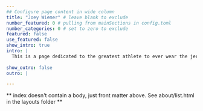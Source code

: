```yaml
---
## Configure page content in wide column
title: "Joey Wiemer" # leave blank to exclude
number_featured: 0 # pulling from mainSections in config.toml
number_categories: 0 # set to zero to exclude
featured: false
use_featured: false
show_intro: true
intro: |
  This is a page dedicated to the greatest athlete to ever wear the jersey number 17.
  
show_outro: false
outro: |

---
```


** index doesn't contain a body, just front matter above.
See about/list.html in the layouts folder **